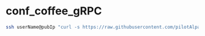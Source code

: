 # conf_coffee_gRPC

```bash
ssh userName@pubIp "curl -s https://raw.githubusercontent.com/pilotAlpal/conf_coffee_gRPC/master/install.sh | bash "
```
